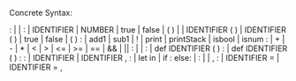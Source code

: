Concrete Syntax:

<program>: 
  | <decls> <expr>
  | <expr>
<binop-expr>: 
  | IDENTIFIER
  | NUMBER
  | true
  | false
  | <prim1> ( <expr> )
  | <expr> <prim2> <expr>
  | IDENTIFIER ( <exprs> )
  | IDENTIFIER ( )
  | true
  | false
  | ( <expr> )
<prim1>: 
  | add1 | sub1
  | !
  | print | printStack
  | isbool | isnum
<prim2>: 
  | + | - | *
  | < | > | <= | >=
  | ==
  | && | ||
<decls>: 
  | <decl>
  | <decl> <decls>
<decl>: 
  | def IDENTIFIER ( <ids> ) : <expr>
  | def IDENTIFIER ( ) : <expr>
<ids>: 
  | IDENTIFIER
  | IDENTIFIER , <ids>
<expr>: 
  | let <bindings> in <expr>
  | if <expr> : <expr> else: <expr>
  | <binop-expr>
<exprs>: 
  | <expr>
  | <expr> , <exprs>
<bindings>: 
  | IDENTIFIER = <expr>
  | IDENTIFIER = <expr> , <bindings>